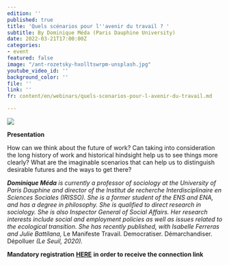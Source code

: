 ```yaml
---
edition: ''
published: true
title: 'Quels scénarios pour l''avenir du travail ? '
subtitle: By Dominique Méda (Paris Dauphine University)
date: 2022-03-21T17:00:00Z
categories:
- event
featured: false
image: "/ant-rozetsky-hxolltswrpm-unsplash.jpg"
youtube_video_id: ''
background_color: ''
file: ''
link: ''
fr: content/en/webinars/quels-scenarios-pour-l-avenir-du-travail.md

---
```

![](/image-annonce-webinaire210322en.png)

**Presentation**

How can we think about the future of work? Can taking into consideration the long history of work and historical hindsight help us to see things more clearly? What are the imaginable scenarios that can help us to distinguish desirable futures and the ways to get there?

**_Dominique Méda_** _is currently a professor of sociology at the University of Paris Dauphine and director of the Institut de recherche Interdisciplinaire en Sciences Sociales (IRISSO). She is a former student of the ENS and ENA, and has a degree in philosophy. She is qualified to direct research in sociology. She is also Inspector General of Social Affairs. Her research interests include social and employment policies as well as issues related to the ecological transition. She has recently published, with Isabelle Ferreras and Julie Battilana,_ Le Manifeste Travail. Democratiser. Démarchandiser. Dépolluer _(Le Seuil, 2020)._

**Mandatory registration** [**HERE**](https://my.weezevent.com/webinaire-quels-scenarios-pour-lavenir-du-travail) **in order to receive the connection link**